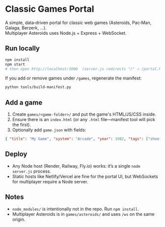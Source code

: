 # Classic Games Portal

A simple, data‑driven portal for classic web games (Asteroids, Pac‑Man, Galaga, Berzerk, …).  
Multiplayer Asteroids uses Node.js + Express + WebSocket.

## Run locally
```bash
npm install
npm start
# then open http://localhost:3000  (server.js redirects "/" → /portal.html)
```
If you add or remove games under `/games`, regenerate the manifest:
```bash
python tools/build-manifest.py
```

## Add a game
1. Create `games/<game-folder>/` and put the game's HTML/JS/CSS inside.
2. Ensure there is an `index.html` (or any `.html` file—manifest tool will pick the first).
3. Optionally add `game.json` with fields:
```json
{ "title": "My Game", "system": "Arcade", "year": 1982, "tags": ["shooter"] }
```

## Deploy
- Any Node host (Render, Railway, Fly.io) works: it’s a single `node server.js` process.
- Static hosts like Netlify/Vercel are fine for the portal UI, but WebSockets for multiplayer require a Node server.

## Notes
- `node_modules/` is intentionally not in the repo. Run `npm install`.
- Multiplayer Asteroids is in `games/asteroids/` and uses `/ws` on the same origin.
